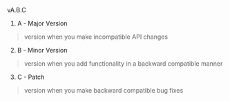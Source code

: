 vA.B.C
1. A - Major Version
> version when you make incompatible API changes
2. B - Minor Version
> version when you add functionality in a backward compatible manner
3. C - Patch
> version when you make backward compatible bug fixes
